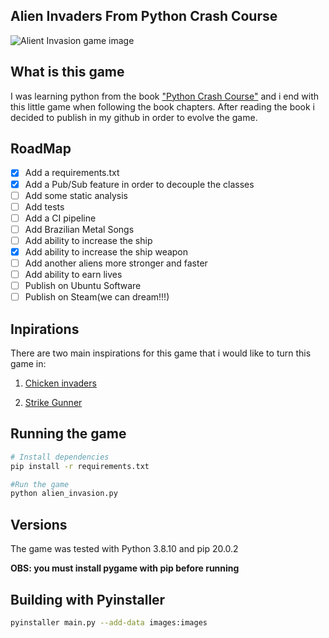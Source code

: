 ## Alien Invaders From Python Crash Course

![Alient Invasion game image](http://l30.space/storage/general/alien_invaders.png)

## What is this game

I was learning python from the book ["Python Crash Course"](https://www.amazon.com.br/Python-Crash-Course-Eric-Matthes/dp/1593279280/) and i end with this little game when following the book chapters. After reading the book i decided to publish in my github in order to evolve the game.

## RoadMap

- [x] Add a requirements.txt
- [x] Add a Pub/Sub feature in order to decouple the classes
- [ ] Add some static analysis
- [ ] Add tests
- [ ] Add a CI pipeline
- [ ] Add Brazilian Metal Songs
- [ ] Add ability to increase the ship
- [x] Add ability to increase the ship weapon
- [ ] Add another aliens more stronger and faster
- [ ] Add ability to earn lives
- [ ] Publish on Ubuntu Software
- [ ] Publish on Steam(we can dream!!!)

## Inpirations

There are two main inspirations for this game that i would like to turn this game in:

1. [Chicken invaders](https://www.youtube.com/watch?v=jM0v4VemWu8)

2. [Strike Gunner](https://www.youtube.com/watch?v=Ay6132F5pcw)

## Running the game

```sh
# Install dependencies
pip install -r requirements.txt

#Run the game
python alien_invasion.py
```

## Versions

The game was tested with Python 3.8.10 and pip 20.0.2

**OBS: you must install pygame with pip before running**

## Building with Pyinstaller

```sh
pyinstaller main.py --add-data images:images
```